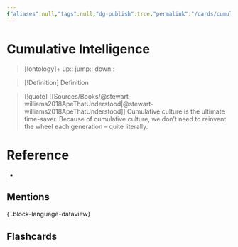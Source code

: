 ```yaml
---
{"aliases":null,"tags":null,"dg-publish":true,"permalink":"/cards/cumulative-intelligence/","dgPassFrontmatter":true}
---
```


# Cumulative Intelligence

> [!ontology]+
> up:: 
> jump:: 
> down:: 

> [!Definition] Definition

> [!quote] [[Sources/Books/@stewart-williams2018ApeThatUnderstood\|@stewart-williams2018ApeThatUnderstood]]
> Cumulative culture is the ultimate time-saver. Because of cumulative culture, we don’t need to reinvent the wheel each generation – quite literally.

# Reference

- 

## Mentions


{ .block-language-dataview}

## Flashcards